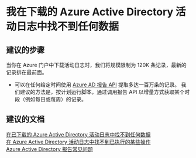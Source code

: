 <properties
    pageTitle="I can’t find any data in the Azure Active Directory activity logs I have downloaded"
    description="我在下载的 Azure Active Directory 活动日志中找不到任何数据"
    service="microsoft.aad"
    resource="Microsoft_AAD_IAM"
    authors="MarkusVi"
    displayOrder="1"
    selfHelpType="resource"
    supportTopicIds=""
    resourceTags="azureadreports_missingdata_download"
    productPesIds=""
    cloudEnvironments="public"
/>


# <a name="i-cant-find-any-data-in-the-azure-active-directory-activity-logs-i-have-downloaded"></a>我在下载的 Azure Active Directory 活动日志中找不到任何数据

## <a name="recommended-steps"></a>**建议的步骤**

当你在 Azure 门户中下载活动日志时，我们将规模限制为 120K 条记录，最新的记录排在最前面。

- 可以在任何给定时间使用 [Azure AD 报告 API](https://docs.microsoft.com/azure/active-directory/active-directory-reporting-api-getting-started) 提取多达一百万条的记录。 我们建议的方法是，按计划运行脚本，通过调用报告 API 以增量方式获取某个时段（例如每日或每周）的记录。

## <a name="recommended-documents"></a>**建议的文档**
[在已下载的 Azure Active Directory 活动日志中找不到任何数据](https://docs.microsoft.com/azure/active-directory/active-directory-reporting-troubleshoot-missing-data-download)  
[在 Azure Active Directory 活动日志中找不到已执行的某些操作](https://docs.microsoft.com/azure/active-directory/active-directory-reporting-troubleshoot-missing-audit-data)  
[Azure Active Directory 报告常见问题](https://docs.microsoft.com/azure/active-directory/active-directory-reporting-faq)


